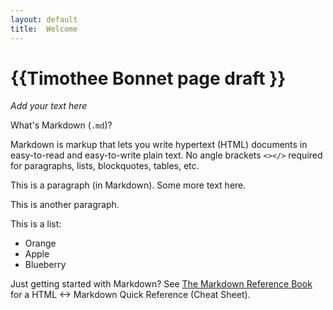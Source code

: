 ```yaml
---
layout: default
title:  Welcome
---
```


# {{Timothee Bonnet page draft }}


_Add your text here_


What's Markdown (`.md`)?

Markdown is markup that lets you write hypertext (HTML) documents
in easy-to-read and easy-to-write plain text.
No angle brackets `<></>` required for
paragraphs, lists, blockquotes, tables, etc.


This is a paragraph (in Markdown). Some more
text here.

This is another paragraph.

This is a list:

- Orange
- Apple
- Blueberry



Just getting started with Markdown?
See [The Markdown Reference Book][writekit] for a
HTML <-> Markdown Quick Reference (Cheat Sheet).


[writekit]: http://writekit.github.io
